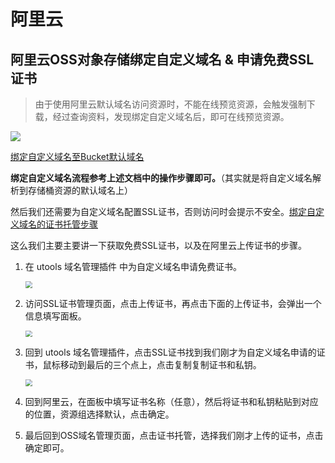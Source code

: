 # 阿里云

## 阿里云OSS对象存储绑定自定义域名 & 申请免费SSL证书

> 由于使用阿里云默认域名访问资源时，不能在线预览资源，会触发强制下载，经过查询资料，发现绑定自定义域名后，即可在线预览资源。

![](https://zq-assets-store.oss-cn-beijing.aliyuncs.com/imgs/20250304103251908.png)

[绑定自定义域名至Bucket默认域名](https://help.aliyun.com/zh/oss/user-guide/map-custom-domain-names-5?spm=5176.8465980.console-base_help.dexternal.66401450Bw6nXC#section-rj0-u9x-3ih)

**绑定自定义域名流程参考上述文档中的操作步骤即可。**（其实就是将自定义域名解析到存储桶资源的默认域名上）

然后我们还需要为自定义域名配置SSL证书，否则访问时会提示不安全。[绑定自定义域名的证书托管步骤](https://help.aliyun.com/zh/oss/user-guide/host-ssl-certificates?spm=a2c4g.11186623.0.0.ff563bb9EfReEB#section-evp-h0m-z2e)

这么我们主要主要讲一下获取免费SSL证书，以及在阿里云上传证书的步骤。

1. 在 utools 域名管理插件 中为自定义域名申请免费证书。

    <img src="https://zq-assets-store.oss-cn-beijing.aliyuncs.com/imgs/20250304110213137.png" style="zoom: 67%;" />

2. 访问SSL证书管理页面，点击上传证书，再点击下面的上传证书，会弹出一个信息填写面板。

    <img src="https://zq-assets-store.oss-cn-beijing.aliyuncs.com/imgs/20250304110236804.png" style="zoom:67%;" />

3. 回到 utools 域名管理插件，点击SSL证书找到我们刚才为自定义域名申请的证书，鼠标移动到最后的三个点上，点击复制复制证书和私钥。

    <img src="https://zq-assets-store.oss-cn-beijing.aliyuncs.com/imgs/20250304110249094.png" style="zoom:67%;" />

4. 回到阿里云，在面板中填写证书名称（任意），然后将证书和私钥粘贴到对应的位置，资源组选择默认，点击确定。
5. 最后回到OSS域名管理页面，点击证书托管，选择我们刚才上传的证书，点击确定即可。